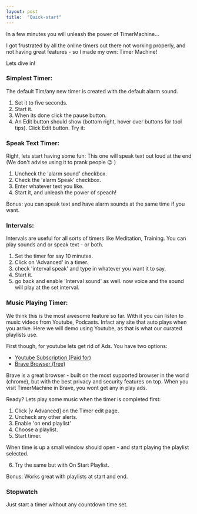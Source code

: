 ```yaml
---
layout: post
title:  "Quick-start"
---
```

In a few minutes you will unleash the power of TimerMachine...


I got frustrated by all the online timers out there not working properly, and not having great features - so I made my own: Timer Machine!

Lets dive in!

### Simplest Timer:
The default Tim/any new timer is created with the default alarm sound.
1. Set it to five seconds.
2. Start it.
3. When its done click the pause button. 
4. An Edit button should show (bottom right, hover over buttons for tool tips). Click Edit button.
Try it:



### Speak Text Timer:
Right, lets start having some fun:
This one will speak text out loud at the end
(We don't advise using it to prank people :wink: )

1. Uncheck the 'alarm sound' checkbox.
2. Check the 'alarm Speak' checkbox. 
3. Enter whatever text you like. 
4. Start it, and unleash the power of speach!

Bonus: you can speak text and have alarm sounds at the same time if you want.


### Intervals:

Intervals are useful for all sorts of timers like Meditation, Training.
You can play sounds and or speak text - or both.

1. Set the timer for say 10 minutes.
2. Click on 'Advanced' in a timer.
3. check 'interval speak' and type in whatever you want it to say.
4. Start it.
5. go back and enable 'Interval sound' as well. now voice and the sound will play at the set interval.


### Music Playing Timer:

We think this is the most awesome feature so far.
With it you can listen to music videos from Youtube, Podcasts. Infact any site that auto plays when you arrive. Here we will demo using Youtube, as that is what our curated playlists use.

First though, for youtube lets get rid of Ads. You have two options:

- [Youtube Subscription (Paid for)](https://youtube.com)
 - [Brave Browser (free)](https://brave.com)

Brave is a great browser - built on the most supported browser in the world (chrome), but with the best privacy and security features on top. 
When you visit TimerMachine in Brave, you wont get any in play ads.

Ready? Lets play some music when the timer is completed first:

1. Click [v Advanced] on the Timer edit page.
2. Uncheck any other alerts.
3. Enable 'on end playlist'
4. Choose a playlist.
5. Start timer.

When time is up a small window should open - and start playing the playlist selected.

6. Try the same but with On Start Playlist.

Bonus: Works great with playlists at start and end. 

### Stopwatch

Just start a timer without any countdown time set. 









